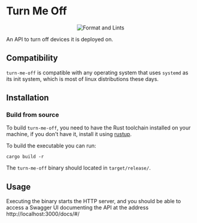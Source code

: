 # Turn Me Off

<div align="center">

![Format and Lints](https://github.com/SamyAB/genetic-sat/actions/workflows/check.yml/badge.svg)

</div>

An API to turn off devices it is deployed on.

## Compatibility

`turn-me-off` is compatible with any operating system that uses `systemd` as its init system,
which is most of linux distributions these days.

## Installation

### Build from source

To build `turn-me-off`, you need to have the Rust toolchain installed on your machine,
if you don't have it, install it using [rustup](https://rustup.rs/).

To build the executable you can run:

```Shell
cargo build -r
```

The `turn-me-off` binary should located in `target/release/`.

## Usage

Executing the binary starts the HTTP server, and you should be able to access a
Swagger UI documenting the API at the address http://localhost:3000/docs/#/
